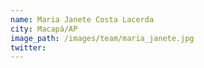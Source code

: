 ```yaml
---
name: Maria Janete Costa Lacerda
city: Macapá/AP
image_path: /images/team/maria_janete.jpg
twitter: 
---
```

